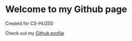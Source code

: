 # Welcome to my Github page
Created for CS-HU250

Check out my [Github profile](https://github.com/stevenmaclean94)
